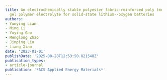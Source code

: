 ```yaml
---
title: An electrochemically stable polyester fabric-reinforced poly (methyl methacrylate)
  gel polymer electrolyte for solid-state lithium--oxygen batteries
authors:
- Yunying Lian
- Ming Li
- Yuying Gao
- Menglong Zhao
- Jinping Liu
- Liang Xiao
date: '2023-01-01'
publishDate: '2025-08-28T12:53:50.821548Z'
publication_types:
- article-journal
publication: '*ACS Applied Energy Materials*'
---
```

